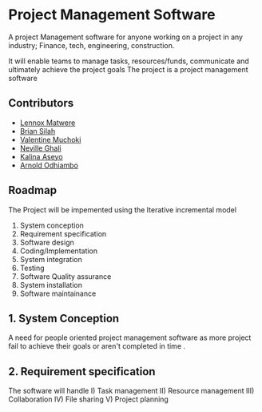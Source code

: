 # Project Management Software

A project Management software for anyone working on a project in any industry; Finance, tech, engineering, construction.

It will enable teams to manage tasks, resources/funds, communicate and ultimately achieve the project goals
The project is a project management software



## Contributors

- [Lennox Matwere](https://www.github.com/strucker-eth/About-me)
- [Brian Silah](https://github.com/unpervertedkid)
- [Valentine Muchoki](https://github.com/strucker-eth/Project-305)
- [Neville Ghali](https://www.github.com/neville-pillipe)
- [Kalina Aseyo](https://github.com/strucker-eth/Project-305)
- [Arnold Odhiambo](https://github.com/strucker-eth/Project-305)



## Roadmap
The Project will be impemented using the Iterative incremental model
1. System conception
2. Requirement specification
3. Software design
4. Coding/Implementation
5. System integration
6. Testing
7. Software Quality assurance
8. System installation
9. Software maintainance




 
## 1. System Conception
A need for people oriented project management software as more project fail to achieve their goals or aren't completed in time .

## 2. Requirement specification
The software will handle
I) Task management
II) Resource management
III) Collaboration
IV) File sharing
V) Project planning
